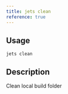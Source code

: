 ```yaml
---
title: jets clean
reference: true
---
```


## Usage

    jets clean

## Description

Clean local build folder



